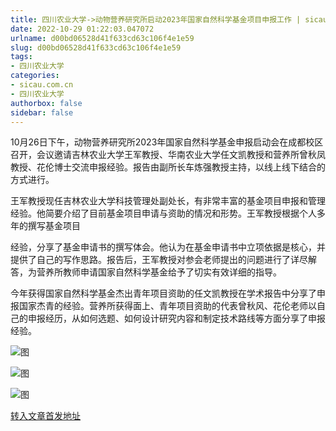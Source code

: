 ```yaml
---
title: 四川农业大学->动物营养研究所启动2023年国家自然科学基金项目申报工作 | sicau.com.cn
date: 2022-10-29 01:22:03.047072
urlname: d00bd06528d41f633cd63c106f4e1e59
slug: d00bd06528d41f633cd63c106f4e1e59
tags: 
- 四川农业大学
categories:
- sicau.com.cn
- 四川农业大学
authorbox: false
sidebar: false
---
```

10月26日下午，动物营养研究所2023年国家自然科学基金申报启动会在成都校区召开，会议邀请吉林农业大学王军教授、华南农业大学任文凯教授和营养所曾秋凤教授、花伦博士交流申报经验。报告由副所长车炼强教授主持，以线上线下结合的方式进行。  

王军教授现任吉林农业大学科技管理处副处长，有非常丰富的基金项目申报和管理经验。他简要介绍了目前基金项目申请与资助的情况和形势。王军教授根据个人多年的撰写基金项目
<!--more-->
经验，分享了基金申请书的撰写体会。他认为在基金申请书中立项依据是核心，并提供了自己的写作思路。报告后，王军教授对参会老师提出的问题进行了详尽解答，为营养所教师申请国家自然科学基金给予了切实有效详细的指导。

今年获得国家自然科学基金杰出青年项目资助的任文凯教授在学术报告中分享了申报国家杰青的经验。营养所获得面上、青年项目资助的代表曾秋风、花伦老师以自己的申报经历，从如何选题、如何设计研究内容和制定技术路线等方面分享了申报经验。

![图](https://news.sicau.edu.cn/__local/5/BE/18/605544079F9134869691B5BAB4A_26B07D53_16562.png)

![图](https://news.sicau.edu.cn/__local/2/95/0A/593BB5FED929028CA90E72B7431_92E0B37A_19AEF.png)

![图](https://news.sicau.edu.cn/__local/E/4F/44/DD7C1B8B86FE4B735973F5CA0AB_DC23752F_1C7D9.png)

[转入文章首发地址](https://news.sicau.edu.cn/info/1078/69990.htm)